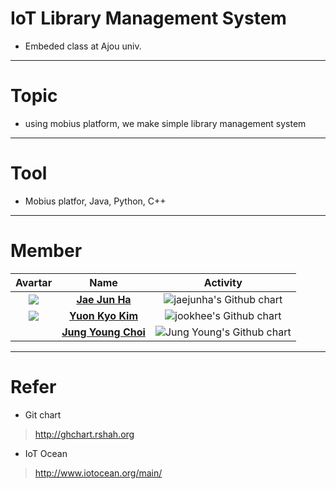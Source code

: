 # IoT Library Management System
- Embeded class at Ajou univ.
---
# Topic
- using mobius platform, we make simple library management system
---
# Tool
- Mobius platfor, Java, Python, C++
---
# Member
| Avartar | Name | Activity |
|:--------:|:--------:|:--------:|
| <img src="https://avatars1.githubusercontent.com/u/7951335?v=4&s=100"> | <a href = "https://github.com/jaejunha"> **Jae Jun Ha** </a> | <img src="http://ghchart.rshah.org/jaejunha" alt="jaejunha's Github chart" /> |
| <img src="https://avatars3.githubusercontent.com/u/30920480?v=4&s=100"> | <a href = "https://github.com/zookhee"> **Yuon Kyo Kim** </a> | <img src="http://ghchart.rshah.org/zookhee" alt="jookhee's Github chart" /> |
| <img src=""> | <a href = "https://github.com/"> **Jung Young Choi** </a> | <img src="" alt="Jung Young's Github chart" /> |
---
# Refer
- Git chart
>http://ghchart.rshah.org
- IoT Ocean
>http://www.iotocean.org/main/
